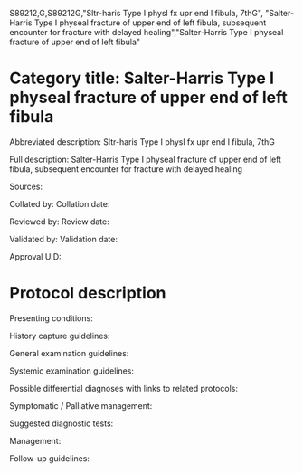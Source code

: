 S89212,G,S89212G,"Sltr-haris Type I physl fx upr end l fibula, 7thG", "Salter-Harris Type I physeal fracture of upper end of left fibula, subsequent encounter for fracture with delayed healing","Salter-Harris Type I physeal fracture of upper end of left fibula"
# Category title: Salter-Harris Type I physeal fracture of upper end of left fibula

Abbreviated description: Sltr-haris Type I physl fx upr end l fibula, 7thG

Full description: Salter-Harris Type I physeal fracture of upper end of left fibula, subsequent encounter for fracture with delayed healing

Sources:

Collated by:
Collation date:

Reviewed by:
Review date:

Validated by:
Validation date:

Approval UID:

# Protocol description

Presenting conditions:

History capture guidelines:

General examination guidelines:

Systemic examination guidelines:

Possible differential diagnoses with links to related protocols:

Symptomatic / Palliative management:

Suggested diagnostic tests:

Management:

Follow-up guidelines:
